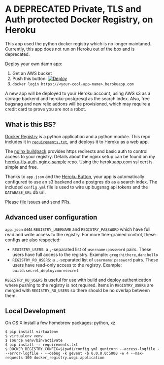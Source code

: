 # A DEPRECATED Private, TLS and Auth protected Docker Registry, on Heroku

This app used the python docker registry which is no longer maintaned.
Currently, this app does not run on Heroku out of the box and is deprecated.

Deploy your own damn app:

1. Get an AWS bucket
2. Push this button: [![Deploy](https://www.herokucdn.com/deploy/button.png)](https://heroku.com/deploy?template=https://github.com/gregburek/heroku-docker-registry)
3. `docker login https://<your-cool-app-name>.herokuapp.com`

A new app will be deployed to your Heroku account, using AWS s3 as a storage
backend and heroku-postgresql as the search index. Also, free bugsnag and new
relic addons will be provisioned, which may require a credit card to prove you
are not a robot.

## What is this BS?

[Docker Registry](https://github.com/docker/docker-registry) is a python
application and a python module. This repo includes it in
[`requirements.txt`](https://github.com/gregburek/heroku-docker-registry/blob/master/requirements.txt#L1),
and deploys it to Heroku as a web app.

The [nginx buildpack](https://github.com/ryandotsmith/nginx-buildpack) provides
https redirects and basic auth to control access to your registry. Details
about the nginx setup can be found on my
[heroku-tls-auth-nginx-sample](https://github.com/gregburek/heroku-tls-auth-nginx-sample)
repo. Using the herokuapp.com ssl cert is simple and free.

Thanks to `app.json` and the [Heroku
Button](https://blog.heroku.com/archives/2014/8/7/heroku-button), your app is
automatically configured to use an s3 backend and a postgres db as a search
index.  The included `config.yml` file is used to wire up bugsnag api tokens
and the `DATABASE_URL` db uri.

Please file issues and send PRs.

## Advanced user configuration

`app.json` sets `REGISTRY_USERNAME` and `REGISTRY_PASSWORD` which have full
read and write access to the registry. For more fine-grained control, these
configs are also respected:

* `REGISTRY_USERS`: a `,`-separated list of `username:password` pairs. These users have full access to the registry. Example: `greg:hithere,dan:hello`
* `REGISTRY_RO_USERS`: a `,`-separated list of `username:password` pairs. These users have read-only access to the registry. Example: `build:secret,deploy:moresecret`

`REGISTRY_RO_USERS` is useful for use with build and deploy authentication where
pushing to the registry is not required. Items in `REGISTRY_USERS` are merged with
`REGISTRY_RO_USERS` so there should be no overlap between them.

## Local Development

On OS X install a few homebrew packages: python, xz

```
$ pip install virtualenv
$ virtualenv venv
$ source venv/bin/activate
$ pip install -r requirements.txt
$ DOCKER_REGISTRY_CONFIG=$(pwd)/config.yml gunicorn --access-logfile - --error-logfile - --debug -k gevent -b 0.0.0.0:5000 -w 4 --max-requests 100 docker_registry.wsgi:application
```
